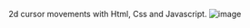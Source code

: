 2d cursor movements with Html, Css and Javascript.
![image](https://github.com/user-attachments/assets/aaff48e3-1247-40d7-885a-1eb17e43f661)
